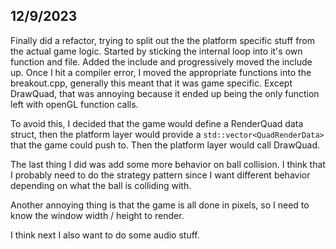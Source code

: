 ## 12/9/2023

Finally did a refactor, trying to split out the the platform specific stuff from the actual game logic. Started by sticking the internal loop into it's own function and file. Added the include and progressively moved the include up. Once I hit a compiler error, I moved the appropriate functions into the breakout.cpp, generally this meant that it was game specific. Except DrawQuad, that was annoying because it ended up being the only function left with openGL function calls.

To avoid this, I decided that the game would define a RenderQuad data struct, then the platform layer would provide a `std::vector<QuadRenderData>` that the game could push to. Then the platform layer would call DrawQuad.

The last thing I did was add some more behavior on ball collision. I think that I probably need to do the strategy pattern since I want different behavior depending on what the ball is colliding with.

Another annoying thing is that the game is all done in pixels, so I need to know the window width / height to render.

I think next I also want to do some audio stuff.
